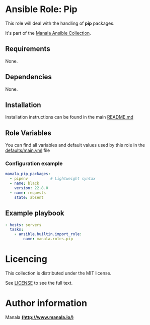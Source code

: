 # Ansible Role: Pip

This role will deal with the handling of __pip__ packages.

It's part of the [Manala Ansible Collection](https://galaxy.ansible.com/manala/roles).

## Requirements

None.

## Dependencies

None.

## Installation

Installation instructions can be found in the main [README.md](https://github.com/manala/ansible-roles/blob/master/README.md)

## Role Variables

You can find all variables and default values used by this role in the [defaults/main.yml](./defaults/main.yml) file

### Configuration example

```yaml
manala_pip_packages:
  - pipenv          # Lightweight syntax
  - name: black
    version: 22.8.0
  - name: requests
    state: absent
```

## Example playbook

```yaml
- hosts: servers
  tasks:
    - ansible.builtin.import_role:  
        name: manala.roles.pip
```

# Licencing

This collection is distributed under the MIT license.

See [LICENSE](https://opensource.org/licenses/MIT) to see the full text.

# Author information

Manala [**(http://www.manala.io/)**](http://www.manala.io)

